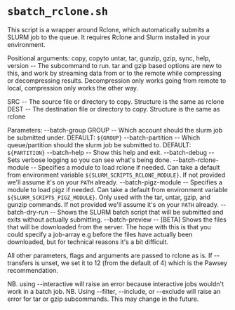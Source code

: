 # `sbatch_rclone.sh`

This script is a wrapper around Rclone, which automatically submits a SLURM job to the queue.
It requires Rclone and Slurm installed in your environment.

Positional arguments:
  copy, copyto untar, tar, gunzip, gzip, sync, help, version -- The subcommand to run.
    tar and gzip based options are new to this, and work by streaming data from or
    to the remote while compressing or decompressing results.
    Decompression only works going from remote to local, compression only works the other way.

  SRC -- The source file or directory to copy. Structure is the same as rclone
  DEST -- The destination file or directory to copy. Structure is the same as rclone

Parameters:
  --batch-group GROUP -- Which account should the slurm job be submitted under. DEFAULT: `${GROUP}`
  --batch-partition -- Which queue/partition should the slurm job be submitted to. DEFAULT: `${PARTITION}`
  --batch-help -- Show this help and exit.
  --batch-debug -- Sets verbose logging so you can see what's being done.
  --batch-rclone-module -- Specifies a module to load rclone if needed. Can take a default from environment variable `${SLURM_SCRIPTS_RCLONE_MODULE}`. If not provided we'll assume it's on your `PATH` already.
  --batch-pigz-module -- Specifies a module to load pigz if needed. Can take a default from environment variable `${SLURM_SCRIPTS_PIGZ_MODULE}`. Only used with the tar, untar, gzip, and gunzip commands. If not provided we'll assume it's on your `PATH` already.
  --batch-dry-run -- Shows the SLURM batch script that will be submitted and exits without actually submitting.
  --batch-preview -- [BETA] Shows the files that will be downloaded from the server. The hope with this is that you could specify a job-array e.g before the files have actually been downloaded, but for technical reasons it's a bit difficult.

All other parameters, flags and arguments are passed to rclone as is.
If --transfers is unset, we set it to 12 (from the default of 4) which is the Pawsey recommendation.

NB. using --interactive will raise an error because interactive jobs wouldn't work in a batch job.
NB. Using --filter, --include, or --exclude will raise an error for tar or gzip subcommands.
    This may change in the future.
